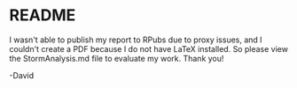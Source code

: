 # README

I wasn't able to publish my report to RPubs due to proxy issues, and I couldn't create a PDF because I do not have LaTeX installed. So please view the StormAnalysis.md file to evaluate my work. Thank you!

-David
